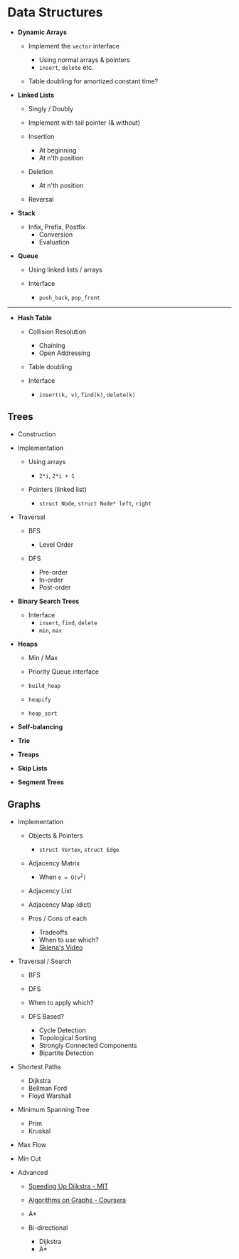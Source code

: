 
# Data Structures

* **Dynamic Arrays**

    - Implement the `vector` interface 
        + Using normal arrays & pointers
        + `insert`, `delete` etc.

    - Table doubling for amortized constant time?

* **Linked Lists**

    - Singly / Doubly
    - Implement with tail pointer (& without)

    - Insertion
        + At beginning
        + At n'th position

    - Deletion
        + At n'th position

    - Reversal

* **Stack**

    - Infix, Prefix, Postfix
        + Conversion
        + Evaluation

* **Queue**

    - Using linked lists / arrays
    
    - Interface
        + `push_back`, `pop_front`

---

* **Hash Table**
    
    - Collision Resolution
        + Chaining
        + Open Addressing

    - Table doubling

    - Interface
        + `insert(k, v)`, `find(k)`, `delete(k)`


## Trees

* Construction

* Implementation

    - Using arrays
        + `2*i`, `2*i + 1`

    - Pointers (linked list)
        + `struct Node`, `struct Node* left`, `right`

* Traversal

    - BFS
        + Level Order

    - DFS
        + Pre-order
        + In-order
        + Post-order

* **Binary Search Trees**

    - Interface
        + `insert`, `find`, `delete`
        + `min`, `max`

* **Heaps**

    - Min / Max

    - Priority Queue interface

    - `build_heap`
    - `heapify`
    - `heap_sort`

* **Self-balancing**

* **Trie**

* **Treaps**

* **Skip Lists**

* **Segment Trees**

## Graphs

* Implementation

    - Objects & Pointers
        + `struct Vertex`, `struct Edge`

    - Adjacency Matrix
        + When <code>e = O(v<sup>2</sup>)</code>

    - Adjacency List

    - Adjacency Map (dict)

    - Pros / Cons of each
        + Tradeoffs
        + When to use which?
        + [Skiena's Video](https://youtu.be/OiXxhDrFruw?t=3220)

* Traversal / Search
    - BFS
    - DFS
    - When to apply which?

    - DFS Based?
        + Cycle Detection
        + Topological Sorting
        + Strongly Connected Components
        + Bipartite Detection

* Shortest Paths
    - Dijkstra
    - Bellman Ford
    - Floyd Warshall

* Minimum Spanning Tree
    - Prim
    - Kruskal

* Max Flow
* Min Cut

* Advanced
    - [Speeding Up Dijkstra - MIT](https://youtube.com/watch?v=CHvQ3q_gJ7E)
    - [Algorithms on Graphs - Coursera](https://www.coursera.org/learn/algorithms-on-graphs)

    - A\*
    - Bi-directional
        + Dijkstra
        + A\*

